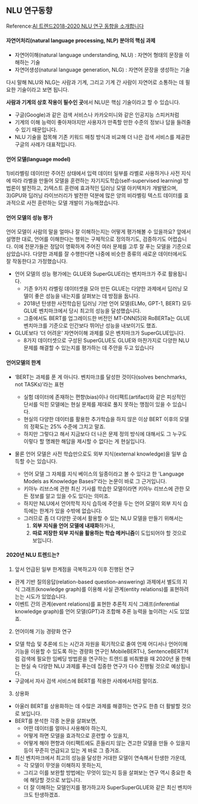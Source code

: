 ## NLU 연구동향
Reference:[AI 트렌드2018-2020 NLU 연구 동향을 소개합니다](https://www.kakaobrain.com/blog/118)
#### 자연어처리(natural language processing, NLP) 분야의 핵심 과제
- 자연어이해(natural language understanding, NLU) : 자연어 형태의 문장을 이해하는 기술
- 자연어생성(natural language generation, NLG) : 자연어 문장을 생성하는 기술

다시 말해 NLU와 NLG는 사람과 기계, 그리고 기계 간 사람이 자연어로 소통하는 데 필요한 기술이라고 보면 됩니다.

 <b>사람과 기계의 상호 작용이 필수인 곳</b>에서 NLU은 핵심 기술이라고 할 수 있습니다.
- 구글(Google)과 같은 검색 서비스나 카카오미니와 같은 인공지능 스피커처럼
- 기계의 이해 능력이 좋아져야지만 사용자가 만족할 만한 수준의 정보나 답을 들려줄 수 있기 때문입니다.
- NLU 기술을 접목해 기존 키워드 매칭 방식과 비교해 더 나은 검색 서비스를 제공한 구글의 사례가 대표적입니다.


#### 언어 모델(language model)
1)비라벨링 데이터만 주어진 상태에서 입력 데이터 일부를 라벨로 사용하거나 사전 지식에 따라 라벨을 만들어 모델을 훈련하는 자기지도학습(self-supervised learning) 방법론이 발전하고, 
2)텍스트 훈련에 효과적인 딥러닝 모델 아키텍처가 개발됐으며,
3)GPU와 딥러닝 라이브러리가 발전한 덕분에 많은 양의 비라벨링 텍스트 데이터를 효과적으로 사전 훈련하는 모델 개발이 가능해졌습니다. 

#### 언어 모델의 성능 평가

언어 모델이 사람의 말을 얼마나 잘 이해하는지는 어떻게 평가해볼 수 있을까요?
앞에서 설명한 대로, 언어를 이해한다는 행위는 구체적으로 정의하기도, 검증하기도 어렵습니다. 
이에 전문가들은 정답이 명확하게 주어진 여러 문제를 고루 잘 푸는 모델을 기준으로 삼았습니다. 
다양한 과제를 잘 수행한다면 나중에 비슷한 종류의 새로운 데이터에서도 잘 작동한다고 가정했습니다.

- 언어 모델의 성능 평가에는 GLUE와 SuperGLUE라는 벤치마크가 주로 활용됩니다. 
  - 기존 9가지 라벨링 데이터셋을 모아 만든 GLUE는 다양한 과제에서 딥러닝 모델이 좋은 성능을 내는지를 살펴보는 데 방점을 둡니다.
  - 2018년 탄생한 사전학습된 딥러닝 기반 언어 모델(ELMo, GPT-1, BERT) 모두 GLUE 벤치마크에서 당시 최고의 성능을 달성했습니다.
  - 그중에서도 BERT를 업그레이드한 버전인 MT-DNN[5]와 RoBERTa는 GLUE 벤치마크를 기준으로 인간보다 뛰어난 성능을 내보이기도 했죠. 
- GLUE보다 ‘더 어려운’ 자연어이해 과제를 모은 벤치마크가 SuperGLUE입니다.
  -  8가지 데이터셋으로 구성된 SuperGLUE도 GLUE와 마찬가지로 다양한 NLU 문제를 해결할 수 있는지를 평가하는 데 주안을 두고 있습니다


#### 언어모델의 한계
- ‘BERT는 과제를 푼 게 아니다. 벤치마크를 달성한 것이다(solves benchmarks, not TASKs)’라는 표현
  - 실험 데이터에 존재하는 편향(bias)이나 아티팩트(artifact)와 같은 피상적인 단서를 익힌 모델에는 현실 문제를 제대로 풀지 못하는 맹점이 있을 수 있습니다.
  - 현실의 다양한 데이터를 활용한 추가학습을 하지 않은 이상 BERT 이후의 모델의 정확도는 25% 수준에 그치고 말죠. 
  - 하지만 그렇다고 해서 지금보다 더 나은 문제 정의 방식에 대해서도 그 누구도 이렇다 할 명쾌한 해답을 제시할 수 없다는 게 현실입니다.


- 물론 언어 모델은 사전 학습만으로도 외부 지식(external knowledge)을 일부 습득할 수는 있습니다. 
  - 언어 모델 그 자체를 지식 베이스의 일종이라고 볼 수 있다고 한 'Language Models as Knowledge Bases?'라는 논문이 바로 그 근거입니다. 
  - 키아누 리브스에 관한 최신 기사를 학습한 모델이라면 키아누 리브스에 관한 모든 정보를 알고 있을 수도 있다는 의미죠. 
  - 하지만 NLU에서 언어학적 지식 습득에 주안을 두는 언어 모델이 외부 지식 습득에는 한계가 있을 수밖에 없습니다.
  - 그러므로 좀 더 다양한 곳에서 활용할 수 있는 NLU 모델을 만들기 위해서는
    1)  <b> 외부 지식을 언어 모델에 내재화</b>하거나,
    2)  <b> 따로 저장한 외부 지식을 활용하는 학습 메커니즘</b>이 도입되어야 할 것으로 보입니다.


#### 2020년 NLU 트렌드는?

1. 앞서 언급된 일부 한계점을 극복하고자 이후 진행된 연구
-  관계 기반 질의응답(relation-based question-answering) 과제에서 별도의 지식 그래프(knowledge graph)를 이용해 사실 관계(entity relations)를 표현하려는는 시도가 있었습니다. 
- 이벤트 간의 관계(event relations)를 표현한 추론적 지식 그래프(inferential knowledge graph)를 언어 모델(GPT)과 조합해 추론 능력을 높이려는 시도 있었죠.

2. 언어이해 기능 경량화 연구
- 모델 학습 및 추론에 드는 시간과 자원을 획기적으로 줄여 언제 어디서나 언어이해 기능을 이용할 수 있도록 하는 경량화 연구인 MobileBERT나, SentenceBERT처럼 검색에 필요한 임베딩 방법론을 연구하는 트렌드를 비춰봤을 때 2020년 올 한해는 현실 속 다양한 NLU 과제를 푸는데 집중한 연구가 다수 진행될 것으로 예상됩니다. 
- 구글에서 자사 검색 서비스에 BERT를 적용한 사례에서처럼 말이죠.

3. 상용화
- 아울러 BERT를 상용화하는 데 수많은 과제를 해결하는 연구도 한층 더 활발할 것으로 보입니다. 
- BERT를 분석한 각종 논문을 살펴보면,
  - 어떤 데이터를 얼마나 사용해야 하는지, 
  - 어떻게 하면 모델을 효과적으로 훈련할 수 있을지, 
  - 어떻게 해야 편향과 아티팩트에도 흔들리지 않는 견고한 모델을 만들 수 있을지 등이 꾸준히 언급되고 있는 게 바로 그 증거죠. 
- 최신 벤치마크에서 최고의 성능을 달성한 거대한 모델이 연속해서 탄생한 가운데,
  -  각 모델이 무엇을 이해하지 못하는지,
  -  그리고 이를 보완할 방법에는 무엇이 있는지 등을 살펴보는 연구 역시 중요한 축에 해당할 것으로 보입니다. 
  -  더 잘 이해하는 모델인지를 평가하고자 SuperSuperGLUE와 같은 최신 벤치마크도 탄생하겠죠.





